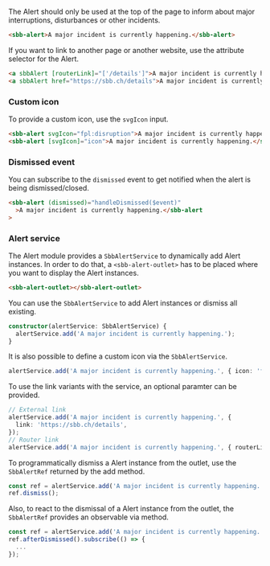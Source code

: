 The Alert should only be used at the top of the page to inform about major interruptions,
disturbances or other incidents.

```html
<sbb-alert>A major incident is currently happening.</sbb-alert>
```

If you want to link to another page or another website, use the attribute selector for the
Alert.

```html
<a sbbAlert [routerLink]="['/details']">A major incident is currently happening.</a>
<a sbbAlert href="https://sbb.ch/details">A major incident is currently happening.</a>
```

### Custom icon

To provide a custom icon, use the `svgIcon` input.

```html
<sbb-alert svgIcon="fpl:disruption">A major incident is currently happening.</sbb-alert>
<sbb-alert [svgIcon]="icon">A major incident is currently happening.</sbb-alert>
```

### Dismissed event

You can subscribe to the `dismissed` event to get notified when the alert is being dismissed/closed.

```html
<sbb-alert (dismissed)="handleDismissed($event)"
  >A major incident is currently happening.</sbb-alert
>
```

### Alert service

The Alert module provides a `SbbAlertService` to dynamically add Alert instances.
In order to do that, a `<sbb-alert-outlet>` has to be placed where you want to display
the Alert instances.

```html
<sbb-alert-outlet></sbb-alert-outlet>
```

You can use the `SbbAlertService` to add Alert instances or dismiss all existing.

```ts
constructor(alertService: SbbAlertService) {
  alertService.add('A major incident is currently happening.');
}
```

It is also possible to define a custom icon via the `SbbAlertService`.

```ts
alertService.add('A major incident is currently happening.', { icon: 'fpl:disruption' });
```

To use the link variants with the service, an optional paramter can be provided.

```ts
// External link
alertService.add('A major incident is currently happening.', {
  link: 'https://sbb.ch/details',
});
// Router link
alertService.add('A major incident is currently happening.', { routerLink: '/details' });
```

To programmatically dismiss a Alert instance from the outlet, use the `SbbAlertRef` returned
by the add method.

```ts
const ref = alertService.add('A major incident is currently happening.');
ref.dismiss();
```

Also, to react to the dismissal of a Alert instance from the outlet, the `SbbAlertRef`
provides an observable via method.

```ts
const ref = alertService.add('A major incident is currently happening.');
ref.afterDismissed().subscribe(() => {
  ...
});
```
